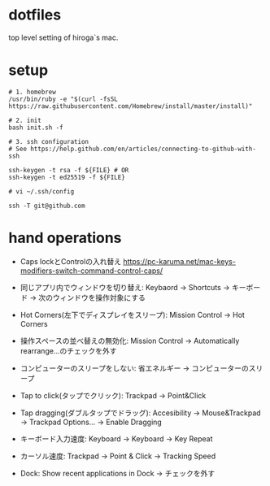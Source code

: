 # dotfiles
top level setting of hiroga`s mac.

# setup
```
# 1. homebrew
/usr/bin/ruby -e "$(curl -fsSL https://raw.githubusercontent.com/Homebrew/install/master/install)"

# 2. init
bash init.sh -f

# 3. ssh configuration
# See https://help.github.com/en/articles/connecting-to-github-with-ssh

ssh-keygen -t rsa -f ${FILE} # OR
ssh-keygen -t ed25519 -f ${FILE}

# vi ~/.ssh/config

ssh -T git@github.com
```

# hand operations
* Caps lockとControlの入れ替え
https://pc-karuma.net/mac-keys-modifiers-switch-command-control-caps/

* 同じアプリ内でウィンドウを切り替え: Keybaord → Shortcuts → キーボード → 次のウィンドウを操作対象にする
* Hot Corners(左下でディスプレイをスリープ): Mission Control → Hot Corners
* 操作スペースの並べ替えの無効化: Mission Control → Automatically rearrange...のチェックを外す
* コンピューターのスリープをしない: 省エネルギー → コンピューターのスリープ
* Tap to click(タップでクリック): Trackpad → Point&Click
* Tap dragging(ダブルタップでドラッグ): Accesibility → Mouse&Trackpad → Trackpad Options... → Enable Dragging
* キーボード入力速度: Keyboard → Keyboard → Key Repeat
* カーソル速度: Trackpad → Point & Click → Tracking Speed
* Dock: Show recent applications in Dock → チェックを外す
